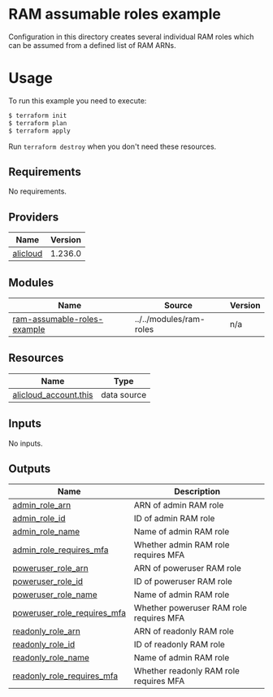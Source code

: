 # RAM assumable roles example

Configuration in this directory creates several individual RAM roles which can be assumed from a defined list of RAM ARNs.


# Usage

To run this example you need to execute:

```bash
$ terraform init
$ terraform plan
$ terraform apply
```

Run `terraform destroy` when you don't need these resources.

<!-- 在根目录下运行命令 `terraform-docs markdown . --output-file "./README.md"`，可将所有信息自动填充 -->
<!-- BEGIN_TF_DOCS -->
## Requirements

No requirements.

## Providers

| Name | Version |
|------|---------|
| <a name="provider_alicloud"></a> [alicloud](#provider\_alicloud) | 1.236.0 |

## Modules

| Name | Source | Version |
|------|--------|---------|
| <a name="module_ram-assumable-roles-example"></a> [ram-assumable-roles-example](#module\_ram-assumable-roles-example) | ../../modules/ram-roles | n/a |

## Resources

| Name | Type |
|------|------|
| [alicloud_account.this](https://registry.terraform.io/providers/hashicorp/alicloud/latest/docs/data-sources/account) | data source |

## Inputs

No inputs.

## Outputs

| Name | Description |
|------|-------------|
| <a name="output_admin_role_arn"></a> [admin\_role\_arn](#output\_admin\_role\_arn) | ARN of admin RAM role |
| <a name="output_admin_role_id"></a> [admin\_role\_id](#output\_admin\_role\_id) | ID of admin RAM role |
| <a name="output_admin_role_name"></a> [admin\_role\_name](#output\_admin\_role\_name) | Name of admin RAM role |
| <a name="output_admin_role_requires_mfa"></a> [admin\_role\_requires\_mfa](#output\_admin\_role\_requires\_mfa) | Whether admin RAM role requires MFA |
| <a name="output_poweruser_role_arn"></a> [poweruser\_role\_arn](#output\_poweruser\_role\_arn) | ARN of poweruser RAM role |
| <a name="output_poweruser_role_id"></a> [poweruser\_role\_id](#output\_poweruser\_role\_id) | ID of poweruser RAM role |
| <a name="output_poweruser_role_name"></a> [poweruser\_role\_name](#output\_poweruser\_role\_name) | Name of admin RAM role |
| <a name="output_poweruser_role_requires_mfa"></a> [poweruser\_role\_requires\_mfa](#output\_poweruser\_role\_requires\_mfa) | Whether poweruser RAM role requires MFA |
| <a name="output_readonly_role_arn"></a> [readonly\_role\_arn](#output\_readonly\_role\_arn) | ARN of readonly RAM role |
| <a name="output_readonly_role_id"></a> [readonly\_role\_id](#output\_readonly\_role\_id) | ID of readonly RAM role |
| <a name="output_readonly_role_name"></a> [readonly\_role\_name](#output\_readonly\_role\_name) | Name of admin RAM role |
| <a name="output_readonly_role_requires_mfa"></a> [readonly\_role\_requires\_mfa](#output\_readonly\_role\_requires\_mfa) | Whether readonly RAM role requires MFA |
<!-- END_TF_DOCS -->
